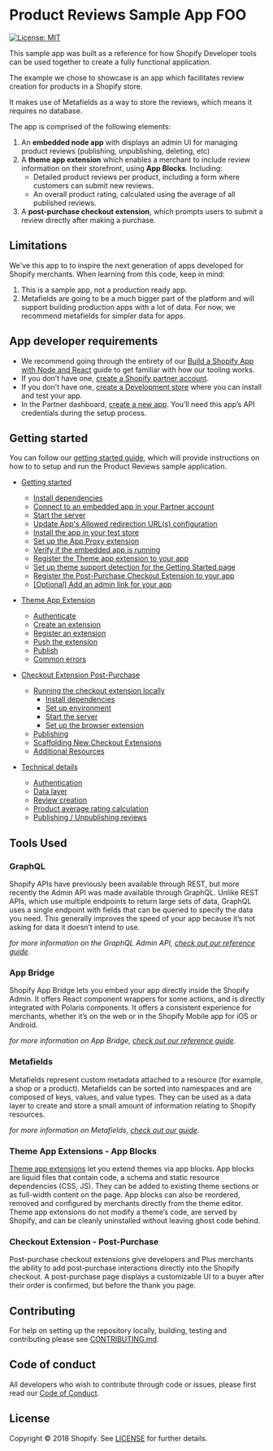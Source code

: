 # Product Reviews Sample App FOO

[![License: MIT](https://img.shields.io/badge/License-MIT-green.svg)](LICENSE.md)

This sample app was built as a reference for how Shopify Developer tools can be used together to create a fully functional application.

The example we chose to showcase is an app which facilitates review creation for products in a Shopify store.

It makes use of Metafields as a way to store the reviews, which means it requires no database.

The app is comprised of the following elements:

1. An **embedded node app** with displays an admin UI for managing product reviews (publishing, unpublishing, deleting, etc)
2. A **theme app extension** which enables a merchant to include review information on their storefront, using **App Blocks**. Including:
   - Detailed product reviews per product, including a form where customers can submit new reviews.
   - An overall product rating, calculated using the average of all published reviews.
3. A **post-purchase checkout extension**, which prompts users to submit a review directly after making a purchase.

## Limitations

We've this app to to inspire the next generation of apps developed for Shopify merchants. When learning from this code, keep in mind:

1. This is a sample app, not a production ready app.
2. Metafields are going to be a much bigger part of the platform and will support building production apps with a lot of data. For now, we recommend metafields for simpler data for apps.

## App developer requirements

- We recommend going through the entirety of our [Build a Shopify App with Node and React](https://shopify.dev/tutorials/build-a-shopify-app-with-node-and-react) guide to get familiar with how our tooling works.
- If you don’t have one, [create a Shopify partner account](https://partners.shopify.com/signup).
- If you don’t have one, [create a Development store](https://help.shopify.com/en/partners/dashboard/development-stores#create-a-development-store) where you can install and test your app.
- In the Partner dashboard, [create a new app](https://help.shopify.com/en/api/tools/partner-dashboard/your-apps#create-a-new-app). You’ll need this app’s API credentials during the setup process.

<!-- Make sure this section is in sync with docs/README.md -->

## Getting started

You can follow our [getting started guide](docs/getting-started.md), which will provide instructions on how to to setup and run the Product Reviews sample application.

- [Getting started](docs/getting-started.md)

  - [Install dependencies](docs/getting-started.md#install-dependencies)
  - [Connect to an embedded app in your Partner account](docs/getting-started.md#connect-to-an-embedded-app-in-your-partner-account)
  - [Start the server](docs/getting-started.md#start-the-server)
  - [Update App's Allowed redirection URL(s) configuration](docs/getting-started.md#update-apps-allowed-redirection-urls-configuration)
  - [Install the app in your test store](docs/getting-started.md#install-the-app-in-your-test-store)
  - [Set up the App Proxy extension](docs/getting-started.md#set-up-the-app-proxy-extension)
  - [Verify if the embedded app is running](docs/getting-started.md#verify-if-the-embedded-app-is-running)
  - [Register the Theme app extension to your app](docs/getting-started.md#register-the-theme-app-extension-to-your-app)
  - [Set up theme support detection for the Getting Started page](docs/getting-started.md#set-up-theme-support-detection-for-the-getting-started-page)
  - [Register the Post-Purchase Checkout Extension to your app](docs/getting-started.md#register-the-post-purchase-checkout-extension-to-your-app)
  - [[Optional] Add an admin link for your app](docs/getting-started.md#optional-add-an-admin-link-for-your-app)

- [Theme App Extension](docs/theme-app-extension.md)

  - [Authenticate](docs/theme-app-extension.md#authenticate)
  - [Create an extension](docs/theme-app-extension.md#create-an-extension)
  - [Register an extension](docs/theme-app-extension.md#register-an-extension)
  - [Push the extension](docs/theme-app-extension.md#push-the-extension)
  - [Publish](docs/theme-app-extension.md#publish)
  - [Common errors](docs/theme-app-extension.md#common-errors)

- [Checkout Extension Post-Purchase](docs/checkout-extension-post-purchase.md)

  - [Running the checkout extension locally](docs/checkout-extension-post-purchase.md#running-the-checkout-extension-locally)
    - [Install dependencies](docs/checkout-extension-post-purchase.md#install-dependencies)
    - [Set up environment](docs/checkout-extension-post-purchase.md#set-up-environment)
    - [Start the server](docs/checkout-extension-post-purchase.md#start-the-server)
    - [Set up the browser extension](docs/checkout-extension-post-purchase.md#set-up-the-browser-extension)
  - [Publishing](docs/checkout-extension-post-purchase.md#publishing)
  - [Scaffolding New Checkout Extensions](docs/checkout-extension-post-purchase.md#scaffolding-new-checkout-extensions)
  - [Additional Resources](docs/checkout-extension-post-purchase.md#additional-resources)

- [Technical details](docs/technical-details/README.md)
  - [Authentication](docs/technical-details/authentication.md)
  - [Data layer](docs/technical-details/data-layer.md)
  - [Review creation](docs/technical-details/review-creation.md)
  - [Product average rating calculation](docs/technical-details/product-average-rating-calc.md)
  - [Publishing / Unpublishing reviews](docs/technical-details/publishing-reviews.md)

## Tools Used

### GraphQL

Shopify APIs have previously been available through REST, but more recently the Admin API was made available through GraphQL. Unlike REST APIs, which use multiple endpoints to return large sets of data, GraphQL uses a single endpoint with fields that can be queried to specify the data you need. This generally improves the speed of your app because it’s not asking for data it doesn’t intend to use.

_for more information on the GraphQL Admin API, [check out our reference guide](https://shopify.dev/docs/admin-api/graphql/reference)._

### App Bridge

Shopify App Bridge lets you embed your app directly inside the Shopify Admin. It offers React component wrappers for some actions, and is directly integrated with Polaris components. It offers a consistent experience for merchants, whether it’s on the web or in the Shopify Mobile app for iOS or Android.

_for more information on App Bridge, [check out our reference guide](https://shopify.dev/tools/app-bridge)._

### Metafields

Metafields represent custom metadata attached to a resource (for example, a shop or a product). Metafields can be sorted into namespaces and are composed of keys, values, and value types. They can be used as a data layer to create and store a small amount of information relating to Shopify resources.

_for more information on Metafields, [check out our guide](https://shopify.dev/tutorials/manage-metafields-with-graphql-admin-api)._

### Theme App Extensions - App Blocks

[Theme app extensions](https://shopify.dev/apps/online-store/theme-app-extensions) let you extend themes via app blocks. App blocks are liquid files that contain code, a schema and static resource dependencies (CSS, JS). They can be added to existing theme sections or as full-width content on the page. App blocks can also be reordered, removed and configured by merchants directly from the theme editor. Theme app extensions do not modify a theme’s code, are served by Shopify, and can be cleanly uninstalled without leaving ghost code behind.

### Checkout Extension - Post-Purchase

Post-purchase checkout extensions give developers and Plus merchants the ability to add post-purchase interactions directly into the Shopify checkout. A post-purchase page displays a customizable UI to a buyer after their order is confirmed, but before the thank you page.

## Contributing

For help on setting up the repository locally, building, testing and contributing please see [CONTRIBUTING.md](CONTRIBUTING.md).

## Code of conduct

All developers who wish to contribute through code or issues, please first read our [Code of Conduct](CODE_OF_CONDUCT.md).

## License

Copyright © 2018 Shopify. See [LICENSE](LICENSE.md) for further details.
